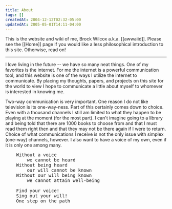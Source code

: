 ```yaml
---
title: About
tags: []
createdAt: 2004-12-12T02:32-05:00
updatedAt: 2005-05-01T14:11-04:00
---
```


This is the website and wiki of me, Brock Wilcox a.k.a. [[awwaiid]]. Please see the [[Home]] page if you would like a less philosophical introduction to this site. Otherwise, read on!

----

I love living in the future -- we have so many neat things. One of my favorites is the internet. For me the internet is a powerful communication tool, and this website is one of the ways I utilize the internet to communicate. By placing my thoughts, papers, and projects on this site for the world to view I hope to communicate a little about myself to whomever is interested in knowing me.

Two-way communication is very important. One reason I do not like television is its one-way-ness. Part of this certainly comes down to choice. Even with a thousand channels I still am limited to what they happen to be playing at the moment (for the most part). I can't imagine going to a library and being told that there are 1000 books to choose from and that I must read them right then and that they may not be there again if I were to return. Choice of what communications I receive is not the only issue with simplex (one-way) channels, however. I also want to have a voice of my own, even if it is only one among many.

<pre>
    Without a voice
        we cannot be heard
    Without being heard
        our will cannot be known
    Without our will being known
        we cannot attain well-being

    Find your voice!
    Sing out your will!
    One step on the path
</pre>

